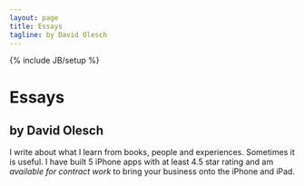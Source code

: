 ```yaml
---
layout: page
title: Essays
tagline: by David Olesch
---
```

{% include JB/setup %}

# Essays
## by David Olesch

I write about what I learn from books, people and experiences. Sometimes it is useful. I have built 5 iPhone apps with at least 4.5 star rating and am *available for contract work* to bring your business onto the iPhone and iPad.






































